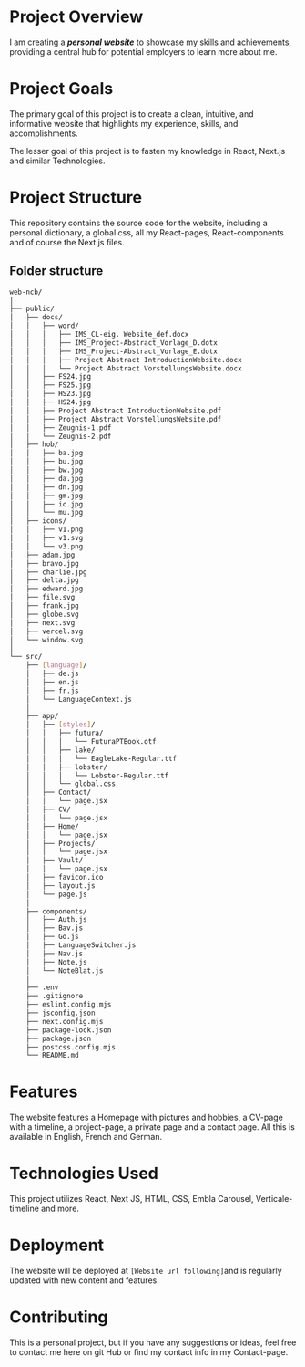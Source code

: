 # Project Overview
I am creating a ***personal website*** to showcase my skills and achievements, providing a central hub for potential employers to learn more about me.

# Project Goals
The primary goal of this project is to create a clean, intuitive, and informative website that highlights my experience, skills, and accomplishments.

The lesser goal of this project is to fasten my knowledge in React, Next.js and similar Technologies.

# Project Structure
This repository contains the source code for the website, including a personal dictionary, a global css, all my React-pages, React-components and of course the Next.js files.
## Folder structure
```bash
web-ncb/
│
├── public/
│   ├── docs/
│   │   ├── word/
│   │   │   ├── IMS_CL-eig. Website_def.docx
│   │   │   ├── IMS_Project-Abstract_Vorlage_D.dotx
│   │   │   ├── IMS_Project-Abstract_Vorlage_E.dotx
│   │   │   ├── Project Abstract IntroductionWebsite.docx
│   │   │   └── Project Abstract VorstellungsWebsite.docx
│   │   ├── FS24.jpg
│   │   ├── FS25.jpg
│   │   ├── HS23.jpg
│   │   ├── HS24.jpg
│   │   ├── Project Abstract IntroductionWebsite.pdf
│   │   ├── Project Abstract VorstellungsWebsite.pdf
│   │   ├── Zeugnis-1.pdf
│   │   └── Zeugnis-2.pdf
│   ├── hob/
│   │   ├── ba.jpg
│   │   ├── bu.jpg
│   │   ├── bw.jpg
│   │   ├── da.jpg
│   │   ├── dn.jpg
│   │   ├── gm.jpg
│   │   ├── ic.jpg
│   │   └── mu.jpg
│   ├── icons/
│   │   ├── v1.png
│   │   ├── v1.svg
│   │   └── v3.png
│   ├── adam.jpg
│   ├── bravo.jpg
│   ├── charlie.jpg
│   ├── delta.jpg
│   ├── edward.jpg
│   ├── file.svg
│   ├── frank.jpg
│   ├── globe.svg
│   ├── next.svg
│   ├── vercel.svg
│   └── window.svg
│
└── src/
    ├── [language]/
    │   ├── de.js
    │   ├── en.js
    │   ├── fr.js
    │   └── LanguageContext.js
    │
    ├── app/
    │   ├── [styles]/
    │   │   ├── futura/
    │   │   │   └── FuturaPTBook.otf
    │   │   ├── lake/
    │   │   │   └── EagleLake-Regular.ttf
    │   │   ├── lobster/
    │   │   │   └── Lobster-Regular.ttf
    │   │   └── global.css
    │   ├── Contact/
    │   │   └── page.jsx
    │   ├── CV/
    │   │   └── page.jsx
    │   ├── Home/
    │   │   └── page.jsx
    │   ├── Projects/
    │   │   └── page.jsx
    │   ├── Vault/
    │   │   └── page.jsx
    │   ├── favicon.ico
    │   ├── layout.js
    │   └── page.js
    │
    ├── components/
    │   ├── Auth.js
    │   ├── Bav.js
    │   ├── Go.js
    │   ├── LanguageSwitcher.js
    │   ├── Nav.js
    │   ├── Note.js
    │   └── NoteBlat.js
    │
    ├── .env
    ├── .gitignore
    ├── eslint.config.mjs
    ├── jsconfig.json
    ├── next.config.mjs
    ├── package-lock.json
    ├── package.json
    ├── postcss.config.mjs
    └── README.md
```

# Features
The website features a Homepage with pictures and hobbies, a CV-page with a timeline, a project-page, a private page and a contact page. All this is available in English, French and German.

# Technologies Used
This project utilizes React, Next JS, HTML, CSS, Embla Carousel, Verticale-timeline and more.

# Deployment
The website will be deployed at `[Website url following]`and is regularly updated with new content and features.

# Contributing
This is a personal project, but if you have any suggestions or ideas, feel free to contact me here on git Hub or find my contact info in my Contact-page.
